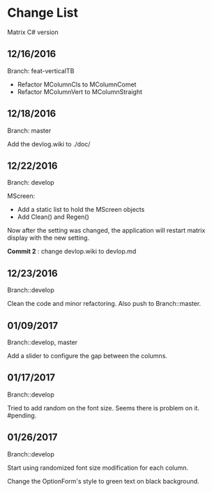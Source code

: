 # Change List

Matrix C# version

## 12/16/2016

Branch: feat-verticalTB

* Refactor MColumnCls to MColumnComet
* Refactor MColumnVert to MColumnStraight


## 12/18/2016

Branch: master

Add the devlog.wiki to ./doc/


## 12/22/2016

Branch: develop

MScreen:
* Add a static list to hold the MScreen objects
* Add Clean() and Regen()

Now after the setting was changed, the application will restart matrix display with the new setting.

**Commit 2** :
change devlop.wiki to devlop.md


## 12/23/2016

Branch::develop

Clean the code and minor refactoring. Also push to Branch::master.

## 01/09/2017

Branch::develop, master

Add a slider to configure the gap between the columns.

## 01/17/2017

Branch::develop

Tried to add random on the font size.  Seems there is problem on it.  #pending.


## 01/26/2017

Branch::develop

Start using randomized font size modification for each column.

Change the OptionForm's style to green text on black background.
